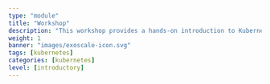 ```yaml
---
type: "module"
title: "Workshop"
description: "This workshop provides a hands-on introduction to Kubernetes, covering its architecture, components, and how to manage clusters effectively. Participants will learn how to deploy applications, scale them, and manage resources within a Kubernetes environment."
weight: 1
banner: "images/exoscale-icon.svg"
tags: [kubernetes]
categories: [kubernetes]
level: [introductory]
---
```

